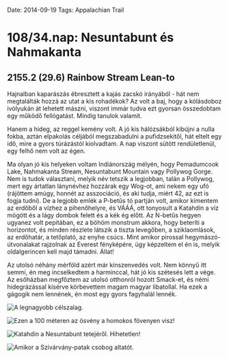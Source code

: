 Date: 2014-09-19
Tags: Appalachian Trail

# 108/34.nap: Nesuntabunt és Nahmakanta

## 2155.2 (29.6) Rainbow Stream Lean-to

Hajnalban kaparászás ébresztett a kajás zacskó irányából - hát nem megtalálták hozzá az utat a kis rohadékok? Az volt a baj, hogy a kólásdoboz ivólyukán át lehetett mászni, viszont immár tudva ezt gyorsan összedobtam egy működő fellógatást. Mindig tanulok valamit.

Hanem a hideg, az reggel kemény volt. A jó kis hálózsákból kibújni a nulla fokba, aztán elpakolás céljából megszabadulni a pufidzsekitől, hát eltelt egy idő, mire a gyors túrázástól kiolvadtam. A nap viszont sütött rendületlenül, egy felhő nem volt az égen.

Ma olyan jó kis helyeken voltam Indiánország mélyén, hogy Pemadumcook Lake, Nahmakanta Stream, Nesuntabunt Mountain vagy Pollywog Gorge. Nem is tudok választani, melyik név tetszik a legjobban, talán a Pollywog, mert egy ártatlan lánynévhez hozzárak egy Wog-ot, ami nekem egy ufó (rájöttem amúgy, honnét az asszociáció, és aki tudja, miért 42, az ezt is fogja tudni). De a legjobb emlék a P-betűs tó partján volt, amikor kimentem az erdőből a vízhez a pihenőhelyre, és VÁÁÁ, ott tonyosult a Katahdin a víz mögött és a lágy dombok felett és a kék ég előtt. Az N-betűs hegyen ugyanez volt pepitában, ez a böhöm monstrum akkora, hogy beteríti a horizontot, és minden részlete látszik a tiszta levegőben, a sziklaomlások, az erdőhatár, a tetőplató, az enyhe csúcs. Mint amikor pirossal hegymászó-útvonalakat rajzolnak az Everest fényképére, úgy képzeltem el én is, melyik oldalgerincen kell majd támadni. Állat!

Az utolsó néhány mérföld azért már kínszenvedés volt. Nem könnyű itt semmi, én meg incselkedtem a harminccal, hát jó kis szétesés lett a vége. Az esőházban megfőztem az utolsó otthonról hozott Smack-et, és némi hidegrázással kísérve körbevettem magam magyar libatollal. Ha ezek a gágogik nem lennének, én most egy gyors fagyhalál lennék.

![A legnagyobb célszalag.](https://lh3.googleusercontent.com/-j1U6-jhPpd4/VDWoDhYcMfI/AAAAAAAAIRg/OJoJ-wREcJc/s800-Ic42/140919_110409.jpg)

![Ezen a 100 méteren az ösvény a homokos fövenyen visz!](https://lh3.googleusercontent.com/-et7hhPuKsFo/VDWoD7zCRHI/AAAAAAAAIPM/M4oGeJB2Mb8/s1280-Ic42/140919_132927_p.jpg)

![Katahdin a Nesuntabunt tetejéről. Hihetetlen!](https://lh3.googleusercontent.com/-b_4HQFoXLV4/VDWoERMzEmI/AAAAAAAAIPY/wAWPD52stf4/s1152-Ic42/140919_150930.jpg)

![Amikor a Szivárvány-patak csobog altatót.](https://lh3.googleusercontent.com/-Cx6qSTNrsIo/VDWoE-mSIvI/AAAAAAAAIPg/f3E3hjJiR3c/s1152-Ic42/140919_173042.jpg)